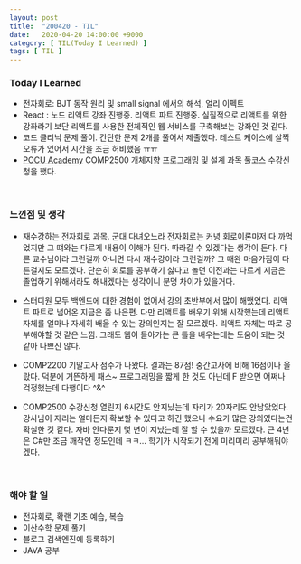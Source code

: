 ```yaml
---
layout: post
title:  "200420 - TIL"
date:   2020-04-20 14:00:00 +9000
category: [ TIL(Today I Learned) ]
tags: [ TIL ]
---
```


### Today I Learned
* 전자회로: BJT 동작 원리 및 small signal 에서의 해석, 얼리 이펙트
* React : 노드 리액트 강좌 진행중. 리액트 파트 진행중. 실질적으로 리액트를 위한 강좌라기 보단 리액트를 사용한 전체적인 웹 서비스를 구축해보는 강좌인 것 같다.
* 코드 클리닉 문제 풀이. 간단한 문제 2개를 풀어서 제출했다. 테스트 케이스에 살짝 오류가 있어서 시간을 조금 허비했음 ㅠㅠ
* [POCU Academy](https://pocu.academy/ko) COMP2500 개체지향 프로그래밍 및 설계 과목 풀코스 수강신청을 했다.

<br>

### 느낀점 및 생각
* 재수강하는 전자회로 과목. 군대 다녀오느라 전자회로는 커녕 회로이론마저 다 까먹었지만 그 떄와는 다르게 내용이 이해가 된다. 따라갈 수 있겠다는 생각이 든다. 다른 교수님이라 그런걸까 아니면 다시 재수강이라 그런걸까? 그 때완 마음가짐이 다른걸지도 모르겠다. 단순히 회로를 공부하기 싫다고 놀던 이전과는 다르게 지금은 졸업하기 위해서라도 해내겠다는 생각이니 분명 차이가 있을거다.

* 스터디원 모두 백엔드에 대한 경험이 없어서 강의 초반부에서 많이 해맸었다. 리액트 파트로 넘어온 지금은 좀 나은편. 다만 리액트를 배우기 위해 시작했는데 리액트 자체를 얼마나 자세히 배울 수 있는 강의인지는 잘 모르겠다. 리액트 자체는 따로 공부해야할 것 같은 느낌. 그래도 웹이 돌아가는 큰 틀을 배우는데는 도움이 되는 것 같아 나쁘진 않다.

* COMP2200 기말고사 점수가 나왔다. 결과는 87점! 중간고사에 비해 16점이나 올랐다. 덕분에 거뜬하게 패스~ 프로그래밍을 짧게 한 것도 아닌데 F 받으면 어쩌나 걱정했는데 다행이다 ^&^

* COMP2500 수강신청 열린지 6시간도 안지났는데 자리가 20자리도 안남았었다. 강사님이 자리는 얼마든지 확보할 수 있다고 하긴 했으나 수요가 많은 강의였다는건 확실한 것 같다. 자바 안다룬지 몇 년이 지났는데 잘 할 수 있을까 모르겠다. 근 4년은 C#만 조금 깨작인 정도인데 ㅋㅋ... 학기가 시작되기 전에 미리미리 공부해둬야겠다.

<br>

### 해야 할 일
* 전자회로, 확랜 기초 예습, 복습
* 이산수학 문제 풀기
* 블로그 검색엔진에 등록하기
* JAVA 공부